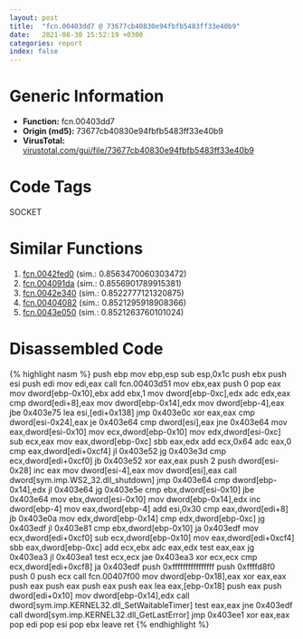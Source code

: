 ```yaml
---
layout: post
title:  "fcn.00403dd7 @ 73677cb40830e94fbfb5483ff33e40b9"
date:   2021-08-30 15:52:19 +0300
categories: report
index: false
---
```


# Generic Information
- **Function:** fcn.00403dd7
- **Origin (md5):** 73677cb40830e94fbfb5483ff33e40b9
- **VirusTotal:** [virustotal.com/gui/file/73677cb40830e94fbfb5483ff33e40b9][virustotal_ref]

# Code Tags
<span class="tag" id="SOCKET">SOCKET</span>


# Similar Functions

1. [fcn.0042fed0][similar_1_ref] (sim.: 0.8563470060303472)
2. [fcn.004091da][similar_2_ref] (sim.: 0.8556901789915381)
3. [fcn.0042e340][similar_3_ref] (sim.: 0.8522777121320875)
4. [fcn.00404082][similar_4_ref] (sim.: 0.8521295918908366)
5. [fcn.0043e050][similar_5_ref] (sim.: 0.8521263760101024)


# Disassembled Code

{% highlight nasm %}
push ebp
mov ebp,esp
sub esp,0x1c
push ebx
push esi
push edi
mov edi,eax
call fcn.00403d51
mov ebx,eax
push 0
pop eax
mov dword[ebp-0x10],ebx
add ebx,1
mov dword[ebp-0xc],edx
adc edx,eax
cmp dword[edi+8],eax
mov dword[ebp-0x14],edx
mov dword[ebp-4],eax
jbe 0x403e75
lea esi,[edi+0x138]
jmp 0x403e0c
xor eax,eax
cmp dword[esi-0x24],eax
je 0x403e64
cmp dword[esi],eax
jne 0x403e64
mov eax,dword[esi-0x10]
mov ecx,dword[ebp-0x10]
mov edx,dword[esi-0xc]
sub ecx,eax
mov eax,dword[ebp-0xc]
sbb eax,edx
add ecx,0x64
adc eax,0
cmp eax,dword[edi+0xcf4]
jl 0x403e52
jg 0x403e3d
cmp ecx,dword[edi+0xcf0]
jb 0x403e52
xor eax,eax
push 2
push dword[esi-0x28]
inc eax
mov dword[esi-4],eax
mov dword[esi],eax
call dword[sym.imp.WS2_32.dll_shutdown]
jmp 0x403e64
cmp dword[ebp-0x14],edx
jl 0x403e64
jg 0x403e5e
cmp ebx,dword[esi-0x10]
jbe 0x403e64
mov ebx,dword[esi-0x10]
mov dword[ebp-0x14],edx
inc dword[ebp-4]
mov eax,dword[ebp-4]
add esi,0x30
cmp eax,dword[edi+8]
jb 0x403e0a
mov edx,dword[ebp-0x14]
cmp edx,dword[ebp-0xc]
jg 0x403edf
jl 0x403e81
cmp ebx,dword[ebp-0x10]
ja 0x403edf
mov ecx,dword[edi+0xcf0]
sub ecx,dword[ebp-0x10]
mov eax,dword[edi+0xcf4]
sbb eax,dword[ebp-0xc]
add ecx,ebx
adc eax,edx
test eax,eax
jg 0x403ea3
jl 0x403ea1
test ecx,ecx
jae 0x403ea3
xor ecx,ecx
cmp ecx,dword[edi+0xcf8]
ja 0x403edf
push 0xffffffffffffffff
push 0xffffd8f0
push 0
push ecx
call fcn.00407f00
mov dword[ebp-0x18],eax
xor eax,eax
push eax
push eax
push eax
push eax
lea eax,[ebp-0x18]
push eax
push dword[edi+0x10]
mov dword[ebp-0x14],edx
call dword[sym.imp.KERNEL32.dll_SetWaitableTimer]
test eax,eax
jne 0x403edf
call dword[sym.imp.KERNEL32.dll_GetLastError]
jmp 0x403ee1
xor eax,eax
pop edi
pop esi
pop ebx
leave 
ret 
{% endhighlight %}


[similar_1_ref]: /report/fcn.0042fed0@ab923633032c47ff6d9c40ed36a40b2b
[similar_2_ref]: /report/fcn.004091da@69b3c79878674ea715338a112bb5caa6
[similar_3_ref]: /report/fcn.0042e340@40a770684b117e1d21b6dd3201f1566a
[similar_4_ref]: /report/fcn.00404082@1087613e37392b2651fe938a253346b2
[similar_5_ref]: /report/fcn.0043e050@3b2d901eaca41ce14deca6a48c0c801a
[virustotal_ref]: https://www.virustotal.com/gui/file/73677cb40830e94fbfb5483ff33e40b9